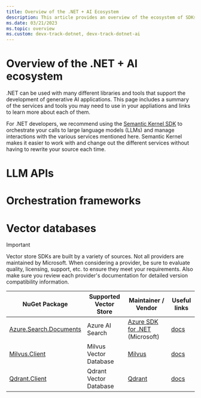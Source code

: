 ```yaml
---
title: Overview of the .NET + AI Ecosystem
description: This article provides an overview of the ecosystem of SDKs and tools available to .NET developers integrating AI into their applications.
ms.date: 03/21/2023
ms.topic: overview
ms.custom: devx-track-dotnet, devx-track-dotnet-ai
---
```


# Overview of the .NET + AI ecosystem

.NET can be used with many different libraries and tools that support the development of generative AI applications. This page includes a summary of the services and tools you may need to use in your appliations and links to learn more about each of them. 

For .NET developers, we recommend using the [Semantic Kernel SDK]() to orchestrate your calls to large language models (LLMs) and manage interactions with the various services mentioned here. Semantic Kernel makes it easier to work with and change out the different services without having to rewrite your source each time.

# LLM APIs



# Orchestration frameworks



# Vector databases

> [!IMPORTANT]
> Vector store SDKs are built by a variety of sources. Not all providers are maintained by Microsoft. When considering a provider, be sure to evaluate quality, licensing, support, etc. to ensure they meet your requirements. Also make sure you review each provider's documentation for detailed version compatibility information.

| NuGet Package                                                                          | Supported Vector Store            | Maintainer / Vendor                                                                                         | Useful links |
|----------------------------------------------------------------------------------------|-----------------------------------|-------------------------------------------------------------------------------------------------------------|-------------------------------------------------------------------------------------------------------------------|
| [Azure.Search.Documents](https://www.nuget.org/packages/Azure.Search.Documents/)       | Azure AI Search                   | [Azure SDK for .NET](https://github.com/Azure/azure-sdk-for-net) (Microsoft)                                | [docs](https://learn.microsoft.com/en-us/dotnet/api/overview/azure/search.documents-readme?view=azure-dotnet)     |
| [Milvus.Client](https://www.nuget.org/packages/Milvus.Client)                          | Milvus Vector Database            | [Milvus](https://milvus.io/)                                                                                | [docs](https://milvus.io/docs/v2.2.x/install-csharp.md)                                                           |
| [Qdrant.Client](https://www.nuget.org/packages/Qdrant.Client)                          | Qdrant Vector Database            | [Qdrant](https://qdrant.tech)                                                                               | [docs](https://github.com/qdrant/qdrant-dotnet)                                                                   |

